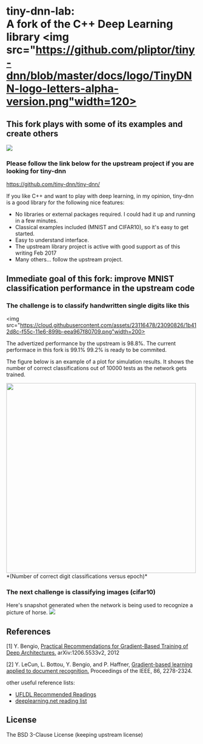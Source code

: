 # tiny-dnn-lab:<br> A fork of the C++ Deep Learning library <img src="https://github.com/pliptor/tiny-dnn/blob/master/docs/logo/TinyDNN-logo-letters-alpha-version.png"width=120>

## This fork plays with some of its examples and create others

<img src="https://travis-ci.org/pliptor/tiny-dnn.svg?branch=master">

###  Please follow the link below for the upstream project if you are looking for tiny-dnn

https://github.com/tiny-dnn/tiny-dnn/

If you like C++ and want to play with deep learning, in my opinion, tiny-dnn is a good library for the following nice
features:

* No libraries or external packages required. I could had it up and running in a few minutes.
* Classical examples included (MNIST and CIFAR10), so it's easy to get started.
* Easy to understand interface.
* The upstream library project is active with good support as of this writing Feb 2017
* Many others... follow the upstream project.

## Immediate goal of this fork: improve MNIST classification performance in the upstream code

### The challenge is to classify handwritten single digits like this
<img src="https://cloud.githubusercontent.com/assets/23116478/23090826/1b412d8c-f55c-11e6-899b-eea967f80709.png"width=200>

The advertized performance by the upstream is 98.8%. 
The current performace in this fork is 99.1% 99.2% is ready to be commited.

The figure below is an example of a plot for simulation results. It shows the number of correct classifications out of
10000 tests as the network gets trained.

<img src="https://cloud.githubusercontent.com/assets/23116478/22905779/7b05721e-f1f6-11e6-83a2-a7474d7a1d41.png" width=500>
*(Number of correct digit classifications versus epoch)*


### The next challenge is classifying images (cifar10)

Here's snapshot generated when the network is being used to recognize a picture of horse.
<img src="https://cloud.githubusercontent.com/assets/23116478/23090774/f33b0b88-f55a-11e6-9742-22c67b2ea7ba.png">

## References
[1] Y. Bengio, [Practical Recommendations for Gradient-Based Training of Deep Architectures.](http://arxiv.org/pdf/1206.5533v2.pdf) 
    arXiv:1206.5533v2, 2012

[2] Y. LeCun, L. Bottou, Y. Bengio, and P. Haffner, [Gradient-based learning applied to document recognition.](http://yann.lecun.com/exdb/publis/pdf/lecun-01a.pdf)
    Proceedings of the IEEE, 86, 2278-2324.
    
other useful reference lists:
- [UFLDL Recommended Readings](https://deeplearning.stanford.edu/wiki/index.php/UFLDL_Recommended_Readings)
- [deeplearning.net reading list](https://deeplearning.net/reading-list/)

## License
The BSD 3-Clause License (keeping upstream license)

